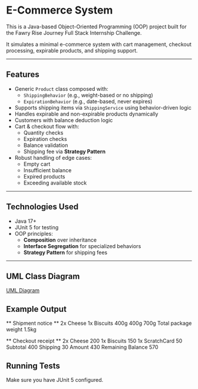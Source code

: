 # E-Commerce System

This is a Java-based Object-Oriented Programming (OOP) project built for the Fawry Rise Journey Full Stack Internship Challenge.

It simulates a minimal e-commerce system with cart management, checkout processing, expirable products, and shipping support.

---

## Features

- Generic `Product` class composed with:
  - `ShippingBehavior` (e.g., weight-based or no shipping)
  - `ExpirationBehavior` (e.g., date-based, never expires)
- Supports shipping items via `ShippingService` using behavior-driven logic
- Handles expirable and non-expirable products dynamically
- Customers with balance deduction logic
- Cart & checkout flow with:
  - Quantity checks
  - Expiration checks
  - Balance validation
  - Shipping fee via **Strategy Pattern**
- Robust handling of edge cases:
  - Empty cart
  - Insufficient balance
  - Expired products
  - Exceeding available stock

---

##  Technologies Used

- Java 17+
- JUnit 5 for testing
- OOP principles:
  - **Composition** over inheritance
  - **Interface Segregation** for specialized behaviors
  - **Strategy Pattern** for shipping fees

---
## UML Class Diagram

[UML Diagram](UML.png)
 
## Example Output

** Shipment notice **
2x Cheese
1x Biscuits
400g
400g
700g
Total package weight 1.5kg

** Checkout receipt **
2x Cheese 200
1x Biscuits 150
1x ScratchCard 50
Subtotal 400
Shipping 30
Amount 430
Remaining Balance 570

## Running Tests

Make sure you have JUnit 5 configured.

